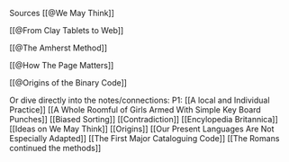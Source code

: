 Sources
[[@We May Think]]

[[@From Clay Tablets to Web]]

[[@The Amherst Method]]

[[@How The Page Matters]]

[[@Origins of the Binary Code]]


Or dive directly into the notes/connections:
P1:
[[A local and Individual Practice]]
[[A Whole Roomful of Girls Armed With Simple Key Board Punches]]
[[Biased Sorting]]
[[Contradiction]]
[[Encylopedia Britannica]]
[[Ideas on We May Think]]
[[Origins]]
[[Our Present Languages Are Not Especially Adapted]]
[[The First Major Cataloguing Code]]
[[The Romans continued the methods]]